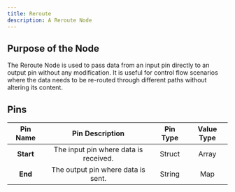 ```yaml
---
title: Reroute
description: A Reroute Node
---
```


## Purpose of the Node
The Reroute Node is used to pass data from an input pin directly to an output pin without any modification. It is useful for control flow scenarios where the data needs to be re-routed through different paths without altering its content.

## Pins
| Pin Name | Pin Description | Pin Type | Value Type |
|:----------:|:-------------:|:------:|:------:|
| **Start** | The input pin where data is received. | Struct | Array |
| **End** | The output pin where data is sent. | String | Map |